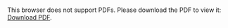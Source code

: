 <object data="https://github.com/ArturB/AI-in-metaphysics/blob/master/si-w-metafizyce.pdf" type="application/pdf" width="700px" height="700px">
    <embed src="https://github.com/ArturB/AI-in-metaphysics/blob/master/si-w-metafizyce.pdf">
        <p>This browser does not support PDFs. Please download the PDF to view it: <a href="https://github.com/ArturB/AI-in-metaphysics/blob/master/si-w-metafizyce.pdf">Download PDF</a>.</p>
    </embed>
</object>
